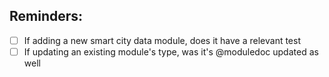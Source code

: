 ## Reminders:

- [ ] If adding a new smart city data module, does it have a relevant test
- [ ] If updating an existing module's type, was it's @moduledoc updated as well
